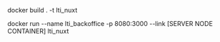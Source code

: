 docker build . -t lti_nuxt

docker run --name lti_backoffice -p 8080:3000 --link [SERVER NODE CONTAINER] lti_nuxt

